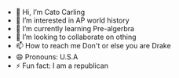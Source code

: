 - 👋 Hi, I’m Cato Carling
- 👀 I’m interested in AP world history
- 🌱 I’m currently learning Pre-algerbra
- 💞️ I’m looking to collaborate on othing 
- 📫 How to reach me Don't or else you are Drake
- 😄 Pronouns: U.S.A
- ⚡ Fun fact: I am a republican

<!---
7997209C/7997209C is a ✨ special ✨ repository because its `README.md` (this file) appears on your GitHub profile.
You can click the Preview link to take a look at your changes.
--->
